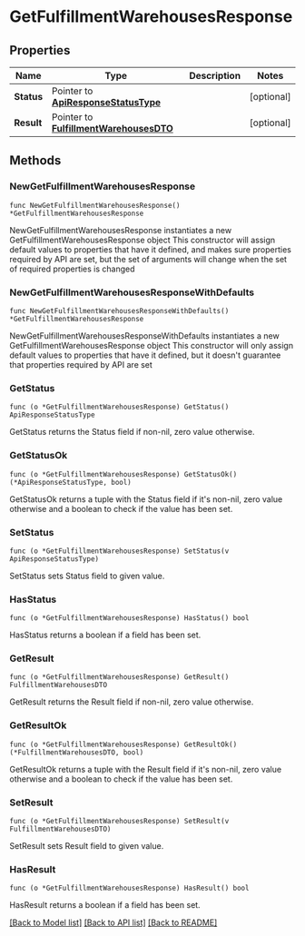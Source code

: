 # GetFulfillmentWarehousesResponse

## Properties

Name | Type | Description | Notes
------------ | ------------- | ------------- | -------------
**Status** | Pointer to [**ApiResponseStatusType**](ApiResponseStatusType.md) |  | [optional] 
**Result** | Pointer to [**FulfillmentWarehousesDTO**](FulfillmentWarehousesDTO.md) |  | [optional] 

## Methods

### NewGetFulfillmentWarehousesResponse

`func NewGetFulfillmentWarehousesResponse() *GetFulfillmentWarehousesResponse`

NewGetFulfillmentWarehousesResponse instantiates a new GetFulfillmentWarehousesResponse object
This constructor will assign default values to properties that have it defined,
and makes sure properties required by API are set, but the set of arguments
will change when the set of required properties is changed

### NewGetFulfillmentWarehousesResponseWithDefaults

`func NewGetFulfillmentWarehousesResponseWithDefaults() *GetFulfillmentWarehousesResponse`

NewGetFulfillmentWarehousesResponseWithDefaults instantiates a new GetFulfillmentWarehousesResponse object
This constructor will only assign default values to properties that have it defined,
but it doesn't guarantee that properties required by API are set

### GetStatus

`func (o *GetFulfillmentWarehousesResponse) GetStatus() ApiResponseStatusType`

GetStatus returns the Status field if non-nil, zero value otherwise.

### GetStatusOk

`func (o *GetFulfillmentWarehousesResponse) GetStatusOk() (*ApiResponseStatusType, bool)`

GetStatusOk returns a tuple with the Status field if it's non-nil, zero value otherwise
and a boolean to check if the value has been set.

### SetStatus

`func (o *GetFulfillmentWarehousesResponse) SetStatus(v ApiResponseStatusType)`

SetStatus sets Status field to given value.

### HasStatus

`func (o *GetFulfillmentWarehousesResponse) HasStatus() bool`

HasStatus returns a boolean if a field has been set.

### GetResult

`func (o *GetFulfillmentWarehousesResponse) GetResult() FulfillmentWarehousesDTO`

GetResult returns the Result field if non-nil, zero value otherwise.

### GetResultOk

`func (o *GetFulfillmentWarehousesResponse) GetResultOk() (*FulfillmentWarehousesDTO, bool)`

GetResultOk returns a tuple with the Result field if it's non-nil, zero value otherwise
and a boolean to check if the value has been set.

### SetResult

`func (o *GetFulfillmentWarehousesResponse) SetResult(v FulfillmentWarehousesDTO)`

SetResult sets Result field to given value.

### HasResult

`func (o *GetFulfillmentWarehousesResponse) HasResult() bool`

HasResult returns a boolean if a field has been set.


[[Back to Model list]](../README.md#documentation-for-models) [[Back to API list]](../README.md#documentation-for-api-endpoints) [[Back to README]](../README.md)


